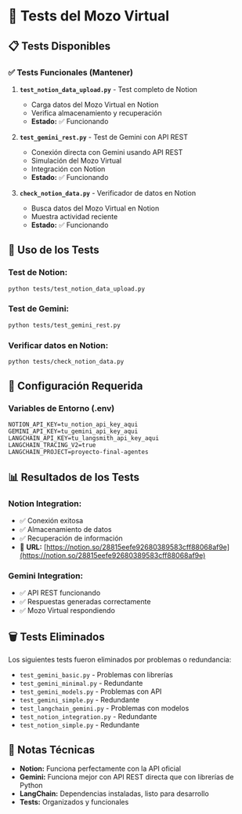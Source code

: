 # 🧪 Tests del Mozo Virtual

## 📋 Tests Disponibles

### ✅ **Tests Funcionales (Mantener)**

1. **`test_notion_data_upload.py`** - Test completo de Notion
   - Carga datos del Mozo Virtual en Notion
   - Verifica almacenamiento y recuperación
   - **Estado:** ✅ Funcionando

2. **`test_gemini_rest.py`** - Test de Gemini con API REST
   - Conexión directa con Gemini usando API REST
   - Simulación del Mozo Virtual
   - Integración con Notion
   - **Estado:** ✅ Funcionando

3. **`check_notion_data.py`** - Verificador de datos en Notion
   - Busca datos del Mozo Virtual en Notion
   - Muestra actividad reciente
   - **Estado:** ✅ Funcionando

## 🚀 Uso de los Tests

### **Test de Notion:**
```bash
python tests/test_notion_data_upload.py
```

### **Test de Gemini:**
```bash
python tests/test_gemini_rest.py
```

### **Verificar datos en Notion:**
```bash
python tests/check_notion_data.py
```

## 🔧 Configuración Requerida

### Variables de Entorno (.env)
```env
NOTION_API_KEY=tu_notion_api_key_aqui
GEMINI_API_KEY=tu_gemini_api_key_aqui
LANGCHAIN_API_KEY=tu_langsmith_api_key_aqui
LANGCHAIN_TRACING_V2=true
LANGCHAIN_PROJECT=proyecto-final-agentes
```

## 📊 Resultados de los Tests

### **Notion Integration:**
- ✅ Conexión exitosa
- ✅ Almacenamiento de datos
- ✅ Recuperación de información
- 📄 **URL:** [https://notion.so/28815eefe92680389583cff88068af9e](https://notion.so/28815eefe92680389583cff88068af9e)

### **Gemini Integration:**
- ✅ API REST funcionando
- ✅ Respuestas generadas correctamente
- ✅ Mozo Virtual respondiendo

## 🗑️ Tests Eliminados

Los siguientes tests fueron eliminados por problemas o redundancia:

- `test_gemini_basic.py` - Problemas con librerías
- `test_gemini_minimal.py` - Redundante
- `test_gemini_models.py` - Problemas con API
- `test_gemini_simple.py` - Redundante
- `test_langchain_gemini.py` - Problemas con modelos
- `test_notion_integration.py` - Redundante
- `test_notion_simple.py` - Redundante

## 📝 Notas Técnicas

- **Notion:** Funciona perfectamente con la API oficial
- **Gemini:** Funciona mejor con API REST directa que con librerías de Python
- **LangChain:** Dependencias instaladas, listo para desarrollo
- **Tests:** Organizados y funcionales

